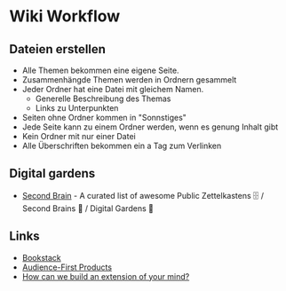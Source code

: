 # Wiki Workflow

## Dateien erstellen

- Alle Themen bekommen eine eigene Seite.
- Zusammenhängde Themen werden in Ordnern gesammelt
- Jeder Ordner hat eine Datei mit gleichem Namen.
    + Generelle Beschreibung des Themas
    + Links zu Unterpunkten
- Seiten ohne Ordner kommen in "Sonnstiges"
- Jede Seite kann zu einem Ordner werden, wenn es genung Inhalt gibt
- Kein Ordner mit nur einer Datei
- Alle Überschriften bekommen ein a Tag zum Verlinken

## Digital gardens

- [Second Brain](https://github.com/KasperZutterman/Second-Brain#readme) - A curated list of awesome Public Zettelkastens 🗄️ / Second Brains 🧠 / Digital Gardens 🌱

## Links
- [Bookstack](https://www.bookstackapp.com/)
- [Audience-First Products](https://www.perell.com/blog/audience-first-products)
- [How can we build an extension of your mind?](https://vanschneider.com/how-can-we-build-an-extension-of-your-mind)
